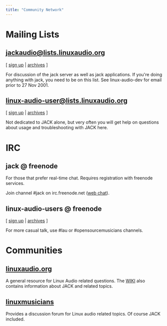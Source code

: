 ```yaml
---
title: "Community Network"
---
```


# Mailing Lists

## jackaudio@lists.linuxaudio.org
[ [sign up](https://lists.linuxaudio.org/listinfo/jackaudio/) |
[archives](https://lists.linuxaudio.org/archives/jackaudio/) ]

For discussion of the jack server as well as jack applications. If you're
doing anything with jack, you need to be on this list. See linux-audio-dev for
email prior to 27 Nov 2001.

## linux-audio-user@lists.linuxaudio.org
[ [sign up](https://lists.linuxaudio.org/listinfo/linux-audio-user/) |
[archives](https://lists.linuxaudio.org/archives/linux-audio-user/) ]

Not dedicated to JACK alone, but very often you will get help on questions about
usage and troubleshooting with JACK here.

# IRC

## jack @ freenode

For those that prefer real-time chat. Requires registration with freenode services.

Join channel #jack on irc.freenode.net ([web chat](https://webchat.freenode.net/?channel=#jack)).

## linux-audio-users @ freenode
[ [sign up](https://lists.linuxaudio.org/listinfo/jackaudio/) |
[archives](https://lists.linuxaudio.org/archives/jackaudio/) ]

For more casual talk, use #lau or #opensourcemusicians channels.

# Communities

## [linuxaudio.org]
A general resource for Linux Audio related questions. The [WIKI] also contains
information about JACK and related topics.

## [linuxmusicians]
Provides a discussion forum for Linux audio related topics. Of course JACK included.

[linuxaudio.org]: https://linuxaudio.org/
[WIKI]:           https://wiki.linuxaudio.org/wiki/start
[linuxmusicians]: https://linuxmusicians.com/
